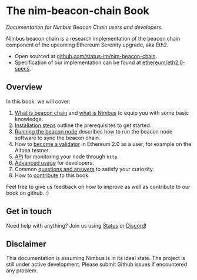# The nim-beacon-chain Book

_Documentation for Nimbus Beacon Chain users and developers._

Nimbus beacon chain is a research implementation of the beacon chain component of the upcoming Ethereum Serenity upgrade, aka Eth2.

- Open sourced at [github.com/status-im/nim-beacon-chain](https://github.com/status-im/nim-beacon-chain/tree/master).
- Specification of our implementation can be found at [ethereum/eth2.0-specs](https://github.com/ethereum/eth2.0-specs/tree/v0.12.2#phase-0).

## Overview

In this book, we will cover:

1. [What is beacon chain](./faq.md#1-what-is-beacon-chain) and [what is Nimbus](./faq.md#4-what-is-nimbus) to equip you with some basic knowledge.
2. [Installation steps](./install.md) outline the prerequisites to get started.
3. [Running the beacon node](./beacon_node.md) describes how to run the beacon node software to sync the beacon chain.
4. How to [become a validator](./validator.md) in Ethereum 2.0 as a user, for example on the Altona testnet.
5. [API](./api.md) for monitoring your node through `http`.
6. [Advanced usage](./advanced.md) for developers.
7. Common [questions and answers](./faq.md) to satisfy your curiosity.
8. How to [contribute](./contribute.md) to this book.

Feel free to give us feedback on how to improve as well as contribute to our book on github. :)

## Get in touch

Need help with anything? Join us using [Status](https://join.status.im/nimbus-general) or [Discord](https://discord.gg/9dWwPnG)!


## Disclaimer

This documentation is assuming Nimbus is in its ideal state. The project is still under active development. Please submit Github issues if encountered any problem.

<!-- > > > TODO:

1. fill up the gitbook content
2. write questions in the faq.md page -->
